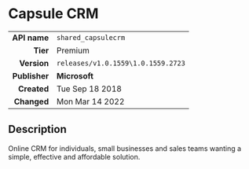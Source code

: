 # Capsule CRM
| | |
|-:|-|
|**API name**|`shared_capsulecrm`|
|**Tier**|Premium|
|**Version**|`releases/v1.0.1559\1.0.1559.2723`|
|**Publisher**|**Microsoft**|
|**Created**|Tue Sep 18 2018|
|**Changed**|Mon Mar 14 2022|

## Description
Online CRM for individuals, small businesses and sales teams wanting a simple, effective and affordable solution.
